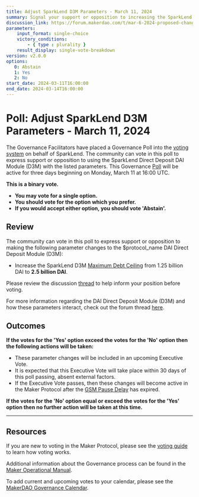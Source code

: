 ```yaml
---
title: Adjust SparkLend D3M Parameters - March 11, 2024
summary: Signal your support or opposition to increasing the SparkLend DAI Direct Deposit Module (D3M) debt ceiling to 2.5 billion DAI.
discussion_link: https://forum.makerdao.com/t/mar-6-2024-proposed-changes-to-sparklend-for-upcoming-spell/23791
parameters:
    input_format: single-choice
    victory_conditions:
        - { type : plurality }
    result_display: single-vote-breakdown
version: v2.0.0
options:
   0: Abstain
   1: Yes
   2: No
start_date: 2024-03-11T16:00:00
end_date: 2024-03-14T16:00:00
---
```

# Poll: Adjust SparkLend D3M Parameters - March 11, 2024

The Governance Facilitators have placed a Governance Poll into the [voting system](https://vote.makerdao.com/polling) on behalf of SparkLend. The community can vote in this poll to express support or opposition to using the SparkLend Direct Deposit DAI Module (D3M) with the listed parameters. This Governance [Poll](https://manual.makerdao.com/governance/governance-cycle/weekly-governance-cycle#weekly-governance-cycle-definitions-mip16c1) will be active for three days beginning on Monday, March 11 at 16:00 UTC.

**This is a binary vote.**
- **You may vote for a single option.**
- **You should vote for the option which you prefer.**
- **If you would accept either option, you should vote 'Abstain'.**

## Review

The community can vote in this poll to express support or opposition to making the following parameter changes to the $protocol_name DAI Direct Deposit Module (D3M):
* Increase the SparkLend D3M [Maximum Debt Ceiling](https://manual.makerdao.com/module-index/module-dciam#maximum-debt-ceiling-line) from 1.25 billion DAI to **2.5 billion DAI**.

Please review the discussion [thread](https://forum.makerdao.com/t/mar-6-2024-proposed-changes-to-sparklend-for-upcoming-spell/23791) to help inform your position before voting.

For more information regarding the DAI Direct Deposit Module (D3M) and how these parameters interact, check out the forum thread [here](https://forum.makerdao.com/t/discussion-direct-deposit-dai-module-d3m/7357).

## Outcomes

**If the votes for the 'Yes' option exceed the votes for the 'No' option then the following actions will be taken:**
* These parameter changes will be included in an upcoming Executive Vote.
* It is expected that this Executive Vote will take place within 30 days of this poll passing, absent external factors.
* If the Executive Vote passes, then these changes will become active in the Maker Protocol after the [GSM Pause Delay](https://manual.makerdao.com/parameter-index/core/param-gsm-pause-delay) has expired.

**If the votes for the 'No' option equal or exceed the votes for the 'Yes' option then no further action will be taken at this time.**

---

## Resources

If you are new to voting in the Maker Protocol, please see the [voting guide](https://manual.makerdao.com/governance/voting-in-makerdao/on-chain-governance) to learn how voting works.

Additional information about the Governance process can be found in the [Maker Operational Manual](https://manual.makerdao.com).

To add current and upcoming votes to your calendar, please see the [MakerDAO Governance Calendar](https://manual.makerdao.com/makerdao/calendars/governance-calendar).
